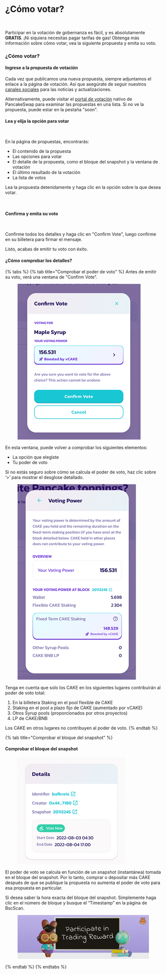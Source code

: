 # ¿Cómo votar?

<figure><img src="https://lh6.googleusercontent.com/G0N1UaE--Dupxg3Wfd8fq91ra5DpZa0cIB33cITKsqIMPAxOiJA_KkqXDTQorlYtN8LvkIp5gb3DNXjZ1sTrEabbI4axc87b6lS6yZtWP8AFKAginfoZkOH0yKTOdZPCoaRzENweOLonpjt8P5NfHDMKhHXVQ9i2ecxNLg-RONl9FcuL_9lnmebGKfT1lw" alt=""><figcaption></figcaption></figure>

Participar en la votación de gobernanza es fácil, y es absolutamente **GRATIS**. ¡Ni siquiera necesitas pagar tarifas de gas! Obtenga más información sobre cómo votar, vea la siguiente propuesta y emita su voto.&#x20;

### ¿Cómo votar?&#x20;

#### Ingrese a la propuesta de votación&#x20;

Cada vez que publicamos una nueva propuesta, siempre adjuntamos el enlace a la página de votación. Así que asegúrate de seguir nuestros [canales sociales](https://docs.pancakeswap.finance/v/espanol/contacto) para las noticias y actualizaciones.&#x20;

Alternativamente, puede visitar el [portal de votación](https://voting.pancakeswap.finance/?\_gl=1\*pc8o0h\*\_ga\*MTUzNDEzNDQxMy4xNjAwNzkzNDM4\*\_ga\_334KNG3DMQ\*MTYwNDMwMTk4Ni42MC4xLjE2MDQzMDM3MDIuMA..#/) nativo de PancakeSwap para examinar las propuestas en una lista. Si no ve la propuesta, puede estar en la pestaña "soon".&#x20;

#### Lea y elija la opción para votar

<figure><img src="https://lh6.googleusercontent.com/Tl1qELO4IpBl3aakvY3mJYzXZgUsmU_8ij59MPt6y1-AcSL0dwfnw8SDJVw04EK5ebbey8HT__Gybk1Ry5C3V0yfHdSL7UhToGtvFuig8HtsAVQZuCd6jP_djzexrvhQyBV3rCwLYn3iaSD2Xtml4GD-nE8jHwsDT5Ryx4BPjxRkZqmUzHJzVzW2LDykzw" alt=""><figcaption></figcaption></figure>

En la página de propuestas, encontrarás:&#x20;

* El contenido de la propuesta&#x20;
* Las opciones para votar&#x20;
* El detalle de la propuesta, como el bloque del snapshot y la ventana de votación&#x20;
* El último resultado de la votación&#x20;
* La lista de votos&#x20;

Lea la propuesta detenidamente y haga clic en la opción sobre la que desea votar.

<figure><img src="https://lh6.googleusercontent.com/GUzgiPK8G3H3d3JVGfV8yWdzFlrnGzJEhRdzvA3mLrNWdjAfjl1j3lpNNYZdM_fipBzsQ9oncHG4qpj9UvwU6B1zTZFeA--mDbqoiFT8yofla4u5afRBmV4GypYV0JIeXE7SY0lieW5tJ9PV-6w8msBR9VVtYFstghQT7WtV5Bjcm-6R64KAb6Rxzx3OLQ" alt=""><figcaption></figcaption></figure>

#### Confirma y emita su voto

<figure><img src="https://lh6.googleusercontent.com/7HT4sfXE-wVDTA7ETil13dNI6ogqcynxYnVNq5R5fHdhu19r3nzLfqKcGIQ9nP3s1OUh26o1CwYjcxN-YhcI3Dxm7TZxPViYo3NDr44A_HzE-Cw0SKFI_m3o_VjJkD3kVv-U78KQuJ54x_5jmim4CtJWyb59rT70t_9EuU3q9gKGEVY3jkud2EkyewZ1Yw" alt=""><figcaption></figcaption></figure>

Confirme todos los detalles y haga clic en "Confirm Vote", luego confirme en su billetera para firmar el mensaje.&#x20;

Listo, acabas de emitir tu voto con éxito.&#x20;

#### ¿Cómo comprobar los detalles?&#x20;

{% tabs %}
{% tab title="Comprobar el poder de voto" %}
Antes de emitir su voto, verá una ventana de "Confirm Vote".

<figure><img src="../../../.gitbook/assets/image (2) (1) (1) (3) (1) (1).png" alt=""><figcaption></figcaption></figure>

En esta ventana, puede volver a comprobar los siguientes elementos:

* &#x20;La opción que elegiste
* Tu poder de voto

Si no estás seguro sobre cómo se calcula el poder de voto, haz clic sobre ‘>’ para mostrar el desglose detallado.

<figure><img src="../../../.gitbook/assets/image (5) (1) (1).png" alt=""><figcaption></figcaption></figure>

Tenga en cuenta que solo los CAKE en los siguientes lugares contribuirán al poder de voto total:&#x20;

1. En la billetera Staking en el pool flexible de CAKE &#x20;
2. Staking en el pool a plazo fijo de CAKE (aumentado por vCAKE)&#x20;
3. Otros Syrup pools (proporcionados por otros proyectos)&#x20;
4. LP de CAKE/BNB&#x20;

Los CAKE en otros lugares no contribuyen al poder de voto.
{% endtab %}

{% tab title="Comprobar el bloque del snapshot" %}
#### Comprobar el bloque del snapshot

<figure><img src="../../../.gitbook/assets/image (8) (4).png" alt=""><figcaption></figcaption></figure>

El poder de voto se calcula en función de un snapshot (instantánea) tomada en el bloque del snapshot. Por lo tanto, comprar o depositar más CAKE después de que se publique la propuesta no aumenta el poder de voto para esa propuesta en particular.&#x20;

Si desea saber la hora exacta del bloque del snapshot. Simplemente haga clic en el número de bloque y busque el “Timestamp” en la página de BscScan.

<figure><img src="../../../.gitbook/assets/image (15).png" alt=""><figcaption></figcaption></figure>
{% endtab %}
{% endtabs %}
